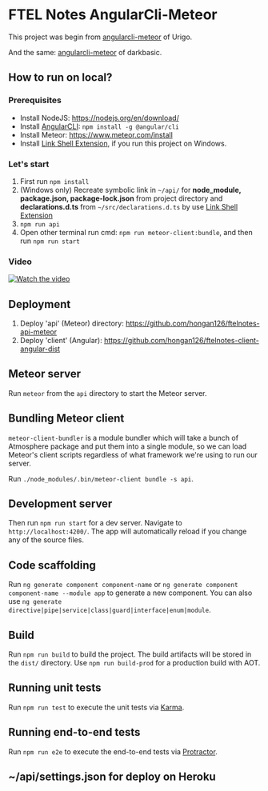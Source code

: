 # FTEL Notes AngularCli-Meteor

This project was begin from [angularcli-meteor](https://github.com/Urigo/angular-meteor/tree/master/examples/angularcli-meteor) of Urigo.

And the same: [angularcli-meteor](https://github.com/darkbasic/angularcli-meteor) of darkbasic.

## How to run on local?

### Prerequisites
- Install NodeJS: https://nodejs.org/en/download/
- Install [AngularCLI](https://github.com/angular/angular-cli): `npm install -g @angular/cli`
- Install Meteor: https://www.meteor.com/install
- Install [Link Shell Extension](http://schinagl.priv.at/nt/hardlinkshellext/linkshellextension.html), if you run this project on Windows.

### Let's start
1. First run `npm install`
2. (Windows only) Recreate symbolic link in `~/api/` for **node_module, package.json, package-lock.json** from project directory and **declarations.d.ts** from `~/src/declarations.d.ts` by use [Link Shell Extension](http://schinagl.priv.at/nt/hardlinkshellext/linkshellextension.html)
3. `npm run api`
4. Open other terminal run cmd: `npm run meteor-client:bundle`, and then run `npm run start`

### Video
[![Watch the video](https://lh6.googleusercontent.com/L1mgvXZQZL72fVDuE0Ycgj6qQTPTtPcu8Oju_Ijg1IXuE2vBGWD8PUSXNe_dQ0T6WLScYvfkU8LDpQ=w1366-h672)](https://youtu.be/edrMI95Bnaw)

## Deployment
1. Deploy 'api' (Meteor) directory: https://github.com/hongan126/ftelnotes-api-meteor
2. Deploy 'client' (Angular): https://github.com/hongan126/ftelnotes-client-angular-dist

## Meteor server

Run `meteor` from the `api` directory to start the Meteor server.

## Bundling Meteor client

`meteor-client-bundler` is a module bundler which will take a bunch of Atmosphere package and put them into a single module, so we can load Meteor's client scripts regardless of what framework we're using to run our server.

Run `./node_modules/.bin/meteor-client bundle -s api`.

## Development server

Then run `npm run start` for a dev server. Navigate to `http://localhost:4200/`. The app will automatically reload if you change any of the source files.


## Code scaffolding

Run `ng generate component component-name` or `ng generate component component-name --module app` to generate a new component. You can also use `ng generate directive|pipe|service|class|guard|interface|enum|module`.

## Build

Run `npm run build` to build the project. The build artifacts will be stored in the `dist/` directory. Use `npm run build-prod` for a production build with AOT.

## Running unit tests

Run `npm run test` to execute the unit tests via [Karma](https://karma-runner.github.io).

## Running end-to-end tests

Run `npm run e2e` to execute the end-to-end tests via [Protractor](http://www.protractortest.org/).

## ~/api/settings.json for deploy on Heroku
